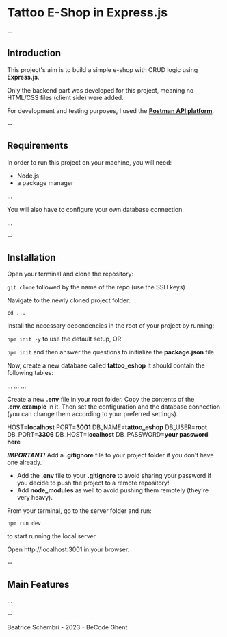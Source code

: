 # Tattoo E-Shop in Express.js

--

## Introduction

This project's aim is to build a simple e-shop with CRUD logic using **Express.js**.

Only the backend part was developed for this project, meaning no HTML/CSS files (client side) were added.

For development and testing purposes, I used the [**Postman API platform**](https://www.postman.com/).

--

## Requirements

In order to run this project on your machine, you will need:

- Node.js
- a package manager

...

You will also have to configure your own database connection.

...

--

## Installation

Open your terminal and clone the repository:

`git clone` followed by the name of the repo (use the SSH keys)

Navigate to the newly cloned project folder:

`cd ...`

Install the necessary dependencies in the root of your project by running:

`npm init -y` to use the default setup, OR

`npm init` and then answer the questions to initialize the **package.json** file.

Now, create a new database called **tattoo_eshop** It should contain the following tables:

...
...
...

Create a new **.env** file in your root folder. Copy the contents of the **.env.example** in it. Then set the configuration and the database connection (you can change them according to your preferred settings).

HOST=**localhost**
PORT=**3001**
DB_NAME=**tattoo_eshop**
DB_USER=**root**
DB_PORT=**3306**
DB_HOST=**localhost**
DB_PASSWORD=**your password here**

**_IMPORTANT!_** Add a **.gitignore** file to your project folder if you don't have one already.

- Add the **.env** file to your **.gitignore** to avoid sharing your password if you decide to push the project to a remote repository!
- Add **node_modules** as well to avoid pushing them remotely (they're very heavy).

From your terminal, go to the server folder and run:

`npm run dev`

to start running the local server.

Open http://localhost:3001 in your browser.

--

## Main Features

...

--

Beatrice Schembri - 2023 - BeCode Ghent
